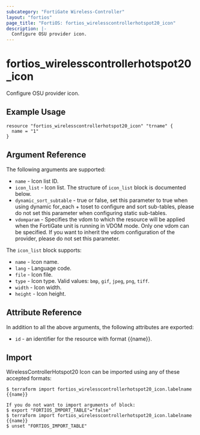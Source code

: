 ```yaml
---
subcategory: "FortiGate Wireless-Controller"
layout: "fortios"
page_title: "FortiOS: fortios_wirelesscontrollerhotspot20_icon"
description: |-
  Configure OSU provider icon.
---
```


# fortios_wirelesscontrollerhotspot20_icon
Configure OSU provider icon.

## Example Usage

```hcl
resource "fortios_wirelesscontrollerhotspot20_icon" "trname" {
  name = "1"
}
```

## Argument Reference

The following arguments are supported:

* `name` - Icon list ID.
* `icon_list` - Icon list. The structure of `icon_list` block is documented below.
* `dynamic_sort_subtable` - true or false, set this parameter to true when using dynamic for_each + toset to configure and sort sub-tables, please do not set this parameter when configuring static sub-tables.
* `vdomparam` - Specifies the vdom to which the resource will be applied when the FortiGate unit is running in VDOM mode. Only one vdom can be specified. If you want to inherit the vdom configuration of the provider, please do not set this parameter.

The `icon_list` block supports:

* `name` - Icon name.
* `lang` - Language code.
* `file` - Icon file.
* `type` - Icon type. Valid values: `bmp`, `gif`, `jpeg`, `png`, `tiff`.
* `width` - Icon width.
* `height` - Icon height.


## Attribute Reference

In addition to all the above arguments, the following attributes are exported:
* `id` - an identifier for the resource with format {{name}}.

## Import

WirelessControllerHotspot20 Icon can be imported using any of these accepted formats:
```
$ terraform import fortios_wirelesscontrollerhotspot20_icon.labelname {{name}}

If you do not want to import arguments of block:
$ export "FORTIOS_IMPORT_TABLE"="false"
$ terraform import fortios_wirelesscontrollerhotspot20_icon.labelname {{name}}
$ unset "FORTIOS_IMPORT_TABLE"
```
